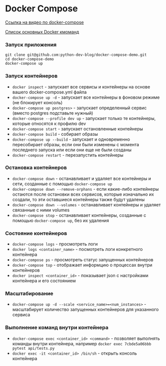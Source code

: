 # Docker Compose

[Ссылка на видео по docker-compose]()

[Список основных Docker кмоманд](https://github.com/python-dev-blog/docker-demo)

### Запуск приложения

```
git clone git@github.com:python-dev-blog/docker-compose-demo.git
cd docker-compose-demo
docker-compose up
```

### Запуск контейнеров

- `docker inspect` - запускает все сервисы и контейнеры на основе вашего docker-compose.yml файла
- `docker-compose up -d` - запускает все контейнеры в фоновом режиме (не блокирует консоль)
- `docker-compose up postgres>` - запускает определенный сервис (вместо postgres подставьте нужный)
- `docker-compose --profile dev up` - запускает только те контейнеры, которые относятся к профилю dev
- `docker-compose start` - запускает остановленные контейнеры
- `docker-compose build` - собирает образы
- `docker-compose up --build` - запускает и одновременно пересобирает образы, если они были изменены с момента последнего запуска или если они еще не были созданы
- `docker-compose restart` - перезапустить контейнеры


### Остановка контейнеров

- `docker-compose down` - останавливает и удаляет все контейнеры и сети, созданные с помощью `docker-compose up`
- `docker-compose down --remove-orphans` - если какие-либо контейнеры остаются после остановки всех сервисов, которые изначально их создали, то эти оставшиеся контейнеры также будут удалены
- `docker-compose down --volumes` - останавливает контейнеры и удаляет связанные с ними volumes
- `docker-compose stop` - останавливает контейнеры, созданные с помощью `docker-compose up`, без их удаления

### Состояние контейнеров

- `docker-compose logs` - просмотреть логи
- `docker logs <container_name>` - посмотреть логи конкретного контейнера
- `docker-compose ps` - просмотреть статус запущенных контейнеров
- `docker-compose top` - отображает информцию о процессах внутри контейнеров
- `docker inspect <container_id>` - показывает json с настройками контейнера и его состоянием

### Масштабирование

- `docker-compose up -d --scale <service_name>=<num_instances>` - масштабирует количество запущенных контейнеров для указанного сервиса

### Выполнение команд внутри контейнера

- `docker-compose exec <container_id> <command>` - позволяет выполнять команды внутри контейнера, например `docker exec 7cbde5a06bbb pytest api/tests.py`
- `docker exec -it <container_id> /bin/sh` - открыть консоль контейнера
